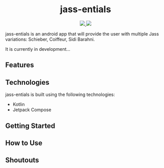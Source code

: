 
<h1 align="center">jass-entials</h1>

<p align="center">
  <a href="https://codeclimate.com/github/apps-entials/jass-entials/maintainability">
    <img src="https://api.codeclimate.com/v1/badges/35467f7f988e4e505e68/maintainability" />
  </a>
  <a href="https://codeclimate.com/github/apps-entials/jass-entials/test_coverage">
    <img src="https://api.codeclimate.com/v1/badges/35467f7f988e4e505e68/test_coverage" />
  </a>
</p>

jass-entials is an android app that will provide the user with multiple Jass variations: Schieber, Coiffeur, Sidi Barahni.

It is currently in development...


## Features

## Technologies
jass-entials is built using the following technologies:

- Kotlin
- Jetpack Compose
## Getting Started

## How to Use

## Shoutouts
